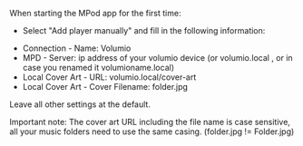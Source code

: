 

When starting the MPod app for the first time:
* Select "Add player manually" and fill in the following information:
- Connection - Name: Volumio
- MPD - Server: ip address of your volumio device (or volumio.local , or in case you renamed it volumioname.local)
- Local Cover Art - URL: volumio.local/cover-art
- Local Cover Art - Cover Filename: folder.jpg

Leave all other settings at the default.

Important note: The cover art URL including the file name is case sensitive, all your music folders need to use the same casing. (folder.jpg != Folder.jpg)
